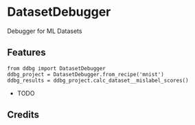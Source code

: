 # DatasetDebugger

Debugger for ML Datasets

## Features

```
from ddbg import DatasetDebugger
ddbg_project = DatasetDebugger.from_recipe('mnist')
ddbg_results = ddbg_project.calc_dataset__mislabel_scores()
```

- TODO

## Credits


